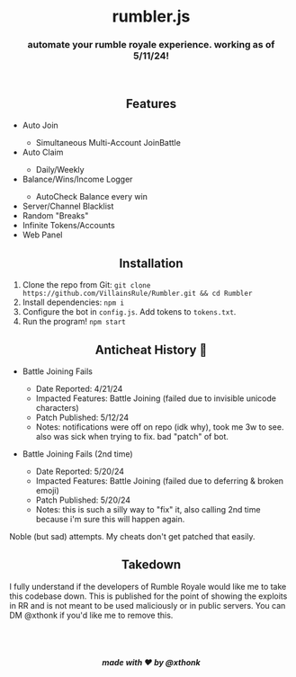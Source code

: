 <div align="center">
    <h1>rumbler.js</h1>
    <h3>automate your rumble royale experience. working as of 5/11/24!</h3>
    <br>
    <h2>Features</h2>
</div>

<ul>
    <li>Auto Join</li>
    <ul><li>Simultaneous Multi-Account JoinBattle</li></ul>
    <li>Auto Claim</li>
    <ul><li>Daily/Weekly</li></ul>
    <li>Balance/Wins/Income Logger</li>
    <ul><li>AutoCheck Balance every win</li></ul>
    <li>Server/Channel Blacklist</li>
    <li>Random "Breaks"</li>
    <li>Infinite Tokens/Accounts</li>
    <li>Web Panel</li>
</ul>

<h2 align="center">Installation</h2>

1. Clone the repo from Git: `git clone https://github.com/VillainsRule/Rumbler.git && cd Rumbler`
2. Install dependencies: `npm i`
3. Configure the bot in `config.js`. Add tokens to `tokens.txt`.
4. Run the program! `npm start`

<h2 align="center">Anticheat History 🤡</h2>

- Battle Joining Fails
  - Date Reported: 4/21/24
  - Impacted Features: Battle Joining (failed due to invisible unicode characters)
  - Patch Published: 5/12/24
  - Notes: notifications were off on repo (idk why), took me 3w to see. also was sick when trying to fix. bad "patch" of bot.

- Battle Joining Fails (2nd time)
  - Date Reported: 5/20/24
  - Impacted Features: Battle Joining (failed due to deferring & broken emoji)
  - Patch Published: 5/20/24
  - Notes: this is such a silly way to "fix" it, also calling 2nd time because i'm sure this will happen again.

Noble (but sad) attempts. My cheats don't get patched that easily.

<h2 align="center">Takedown</h2>

I fully understand if the developers of Rumble Royale would like me to take this codebase down. This is published for the point of showing the exploits in RR and is not meant to be used maliciously or in public servers. You can DM @xthonk if you'd like me to remove this.

<br><br>
<h5 align="center">made with ❤️ by @xthonk</h5>
